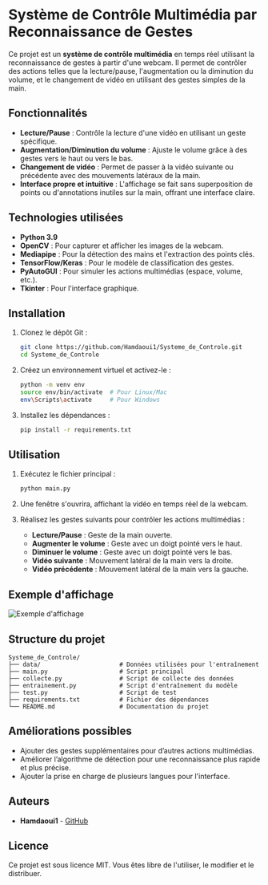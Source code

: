 # Système de Contrôle Multimédia par Reconnaissance de Gestes

Ce projet est un **système de contrôle multimédia** en temps réel utilisant la reconnaissance de gestes à partir d'une webcam. Il permet de contrôler des actions telles que la lecture/pause, l'augmentation ou la diminution du volume, et le changement de vidéo en utilisant des gestes simples de la main.

## Fonctionnalités

- **Lecture/Pause** : Contrôle la lecture d'une vidéo en utilisant un geste spécifique.
- **Augmentation/Diminution du volume** : Ajuste le volume grâce à des gestes vers le haut ou vers le bas.
- **Changement de vidéo** : Permet de passer à la vidéo suivante ou précédente avec des mouvements latéraux de la main.
- **Interface propre et intuitive** : L'affichage se fait sans superposition de points ou d'annotations inutiles sur la main, offrant une interface claire.

## Technologies utilisées

- **Python 3.9**
- **OpenCV** : Pour capturer et afficher les images de la webcam.
- **Mediapipe** : Pour la détection des mains et l'extraction des points clés.
- **TensorFlow/Keras** : Pour le modèle de classification des gestes.
- **PyAutoGUI** : Pour simuler les actions multimédias (espace, volume, etc.).
- **Tkinter** : Pour l'interface graphique.

## Installation

1. Clonez le dépôt Git :
   ```bash
   git clone https://github.com/Hamdaoui1/Systeme_de_Controle.git
   cd Systeme_de_Controle
   ```

2. Créez un environnement virtuel et activez-le :
   ```bash
   python -m venv env
   source env/bin/activate  # Pour Linux/Mac
   env\Scripts\activate     # Pour Windows
   ```

3. Installez les dépendances :
   ```bash
   pip install -r requirements.txt
   ```

## Utilisation

1. Exécutez le fichier principal :
   ```bash
   python main.py
   ```

2. Une fenêtre s'ouvrira, affichant la vidéo en temps réel de la webcam.
3. Réalisez les gestes suivants pour contrôler les actions multimédias :
   - **Lecture/Pause** : Geste de la main ouverte.
   - **Augmenter le volume** : Geste avec un doigt pointé vers le haut.
   - **Diminuer le volume** : Geste avec un doigt pointé vers le bas.
   - **Vidéo suivante** : Mouvement latéral de la main vers la droite.
   - **Vidéo précédente** : Mouvement latéral de la main vers la gauche.

## Exemple d'affichage

![Exemple d'affichage](https://github.com/Hamdaoui1/Systeme_de_Controle/blob/main/images/example.png)

## Structure du projet

```
Systeme_de_Controle/
├── data/                      # Données utilisées pour l'entraînement
├── main.py                    # Script principal
├── collecte.py                # Script de collecte des données
├── entrainement.py            # Script d'entraînement du modèle
├── test.py                    # Script de test
├── requirements.txt           # Fichier des dépendances
└── README.md                  # Documentation du projet
```

## Améliorations possibles

- Ajouter des gestes supplémentaires pour d’autres actions multimédias.
- Améliorer l’algorithme de détection pour une reconnaissance plus rapide et plus précise.
- Ajouter la prise en charge de plusieurs langues pour l'interface.

## Auteurs

- **Hamdaoui1** - [GitHub](https://github.com/Hamdaoui1)

## Licence

Ce projet est sous licence MIT. Vous êtes libre de l'utiliser, le modifier et le distribuer.
```

